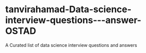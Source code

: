 # tanvirahamad-Data-science-interview-questions---answer-OSTAD
A Curated list of data science interview questions and answers
